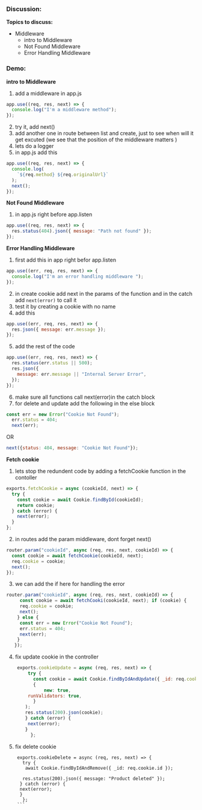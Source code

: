 ### Discussion:

**Topics to discuss:**

- Middleware
  - intro to Middleware
  - Not Found Middleware
  - Error Handling Middleware

### Demo:
**intro to Middleware**
1. add a middleware in app.js
```javascript
app.use((req, res, next) => {
  console.log("I'm a middleware method");
});
```
2. try it, add next() 
3. add another one in route between list and create, just to see when will it get excuted (we see that the position of the middleware matters )
4. lets do a logger
5. in app.js add this 
```javascript
app.use((req, res, next) => {
  console.log(
    `${req.method} ${req.originalUrl}`
  );
  next();
});
```

**Not Found Middleware**
1. in app.js right before app.listen 
```javascript
app.use((req, res, next) => {
  res.status(404).json({ message: "Path not found" });
});
```
**Error Handling Middleware**
1. first add this in app right befor app.listen 
```javascript 
app.use((err, req, res, next) => {
  console.log("I'm an error handling middleware ");
});
```
2. in create cookie add next in the params of the function and in the catch add `next(error)` to call it 
3. test it by creating a cookie with no name
4. add this 
```javascript 
app.use((err, req, res, next) => {
  res.json({ message: err.message });
});
```
5. add the rest of the code 
```javascript 
app.use((err, req, res, next) => {
  res.status(err.status || 500);
  res.json({
    message: err.message || "Internal Server Error",
  });
});
```

6. make sure all functions call next(error)in the catch block
7. for delete and update add the following in the else block
```javascript
const err = new Error("Cookie Not Found");
  err.status = 404;
  next(err);
```
OR 
```javascript
next({status: 404, message: "Cookie Not Found"});
```

**Fetch cookie**
1. lets stop the redundent code by adding a fetchCookie function in the contoller 
```javascript
exports.fetchCookie = async (cookieId, next) => {
  try {
    const cookie = await Cookie.findById(cookieId);
    return cookie;
  } catch (error) {
    next(error);
  }
};
```
2. in routes add the param middleware, dont forget next()
```javascript
router.param("cookieId", async (req, res, next, cookieId) => {
  const cookie = await fetchCookie(cookieId, next);
  req.cookie = cookie;
  next();
});
```

3. we can add the if here for handling the error 
```javascript 
router.param("cookieId", async (req, res, next, cookieId) => {
     const cookie = await fetchCooki(cookieId, next); if (cookie) {
     req.cookie = cookie;
     next();
    } else {
     const err = new Error("Cookie Not Found");
     err.status = 404;
     next(err);
    }
   });
```
4. fix update cookie in the controller
```javascript
    exports.cookieUpdate = async (req, res, next) => {
        try {
          const cookie = await Cookie.findByIdAndUpdate({ _id: req.cookie.id }, req.body,
          {
              new: true,
        runValidators: true,
          }
       );
       res.status(200).json(cookie);
       } catch (error) {
        next(error);
       }
         };
```
5. fix delete cookie 
```javasript 
    exports.cookieDelete = async (req, res, next) => {
      try {
       await Cookie.findByIdAndRemove({ _id: req.cookie.id });

      res.status(200).json({ message: "Product deleted" });
     } catch (error) {
     next(error);
     }
      };
    ```
